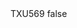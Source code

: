 <?xml version="1.0" encoding="UTF-8"?>
<CustomMetadata xmlns="http://soap.sforce.com/2006/04/metadata">
    <label>TXU569</label>
    <protected>false</protected>
</CustomMetadata>
